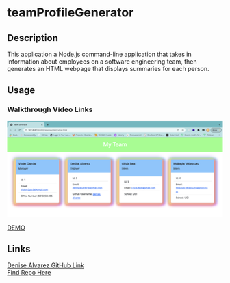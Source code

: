 # teamProfileGenerator

## Description

This application a Node.js command-line application that takes in information about employees on a software engineering team, then generates an HTML webpage that displays summaries for each person. 

## Usage

### Walkthrough Video Links

![Screenshot](/Develop/dist/Assets/profiles.png)

[DEMO](https://youtu.be/AH5pvIDO7cU)

## Links
[Denise Alvarez GitHub Link](https://github.com/denise-alvarez) <br/>
[Find Repo Here](https://github.com/denise-alvarez/teamProfileGenerator.git)


